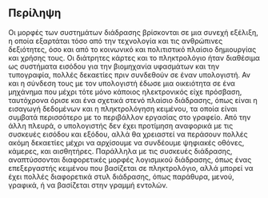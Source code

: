 ## Περίληψη 

Οι μορφές των συστημάτων διάδρασης βρίσκονται σε μια συνεχή εξέλιξη, η οποία εξαρτάται τόσο από την τεχνολογία και τις ανθρώπινες δεξιότητες, όσο και από το κοινωνικό και πολιτιστικό πλαίσιο δημιουργίας και χρήσης τους. Οι διάτρητες κάρτες και το πληκτρολόγιο ήταν διαθέσιμα ως συστήματα εισόδου για την βιομηχανία υφασμάτων και την τυπογραφία, πολλές δεκαετίες πριν συνδεθούν σε έναν υπολογιστή. Αν και η σύνδεση τους με τον υπολογιστή έδωσε μια οικειότητα σε ένα μηχάνημα που μέχρι τότε μόνο κάποιος ηλεκτρονικός είχε πρόσβαση, ταυτόχρονα όρισε και ένα σχετικά στενό πλαίσιο διάδρασης, όπως είναι η εισαγωγή δεδομένων και η πληκτρολόγηση κειμένου, τα οποία είναι συμβατά περισσότερο με το περιβάλλον εργασίας στο γραφείο. Από την άλλη πλευρά, ο υπολογιστής δεν έχει προτίμηση αναφορικά με τις συσκευές εισόδου και εξόδου, αλλά θα χρειαστεί να περάσουν πολλές ακόμη δεκαετίες μέχρι να αρχίσουμε να συνδέουμε ψηφιακές οθόνες, κάμερες, και αισθητήρες. Παράλληλα με τις συσκευές διάδρασης, αναπτύσσονται διαφορετικές μορφές λογισμικού διάδρασης, όπως ένας επεξεργαστής κειμένου που βασίζεται σε πληκτρολόγιο, αλλά μπορεί να έχει πολλές διαφορετικά στυλ διάδρασης, όπως παράθυρα, μενού, γραφικά, ή να βασίζεται στην γραμμή εντολών.

